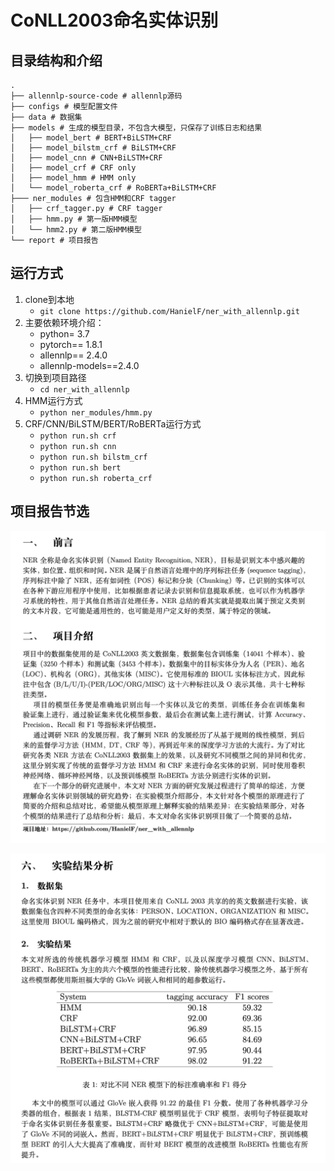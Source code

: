 # CoNLL2003命名实体识别

## 目录结构和介绍

```text
.
├── allennlp-source-code # allennlp源码
├── configs # 模型配置文件
├── data # 数据集
├── models # 生成的模型目录，不包含大模型，只保存了训练日志和结果
│   ├── model_bert # BERT+BiLSTM+CRF
│   ├── model_bilstm_crf # BiLSTM+CRF
│   ├── model_cnn # CNN+BiLSTM+CRF
│   ├── model_crf # CRF only
│   ├── model_hmm # HMM only
│   └── model_roberta_crf # RoBERTa+BiLSTM+CRF
├─── ner_modules # 包含HMM和CRF tagger
│   ├── crf_tagger.py # CRF tagger
│   ├── hmm.py # 第一版HMM模型
│   └── hmm2.py # 第二版HMM模型
└── report # 项目报告
```

## 运行方式

1. clone到本地
    - `git clone https://github.com/HanielF/ner_with_allennlp.git`
2. 主要依赖环境介绍：
    - python= 3.7
    - pytorch== 1.8.1
    - allennlp== 2.4.0
    - allennlp-models==2.4.0
3. 切换到项目路径
    - `cd ner_with_allennlp`
4. HMM运行方式
    - `python ner_modules/hmm.py`
5. CRF/CNN/BiLSTM/BERT/RoBERTa运行方式
    - `python run.sh crf`
    - `python run.sh cnn`
    - `python run.sh bilstm_crf`
    - `python run.sh bert`
    - `python run.sh roberta_crf`

## 项目报告节选

![img](./report/intro.png)

![img](./report/result.png)
